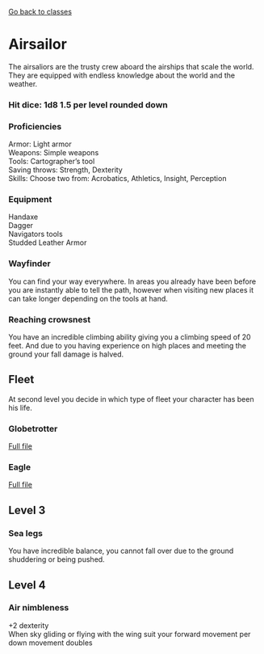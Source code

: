 [Go back to classes](../classes.md)
# Airsailor
The airsaliors are the trusty crew aboard the airships that scale the world. They are equipped with endless knowledge about the world and the weather.

### Hit dice: 1d8 1.5 per level rounded down

### Proficiencies
Armor: Light armor<br>
Weapons: Simple weapons<br>
Tools: Cartographer’s tool<br>
Saving throws: Strength, Dexterity<br>
Skills: Choose two from: Acrobatics, Athletics, Insight, Perception<br>

### Equipment
Handaxe<br>
Dagger<br>
Navigators tools<br>
Studded Leather Armor<br>

### Wayfinder
You can find your way everywhere. In areas you already have been before you are instantly able to tell the path, however when visiting new places it can take longer depending on the tools at hand.

### Reaching crowsnest
You have an incredible climbing ability giving you a climbing speed of 20 feet. And due to you having experience on high places and meeting the ground your fall damage is halved.

## Fleet
At second level you decide in which type of fleet your character has been his life.

### Globetrotter
[Full file](globeTrotter.md)

### Eagle
[Full file](eagle.md)

## Level 3
### Sea legs
You have incredible balance, you cannot fall over due to the ground shuddering or being pushed.

## Level 4
### Air nimbleness
+2 dexterity<br>
When sky gliding or flying with the wing suit your forward movement per down movement doubles